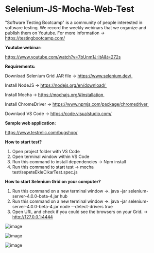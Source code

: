 # Selenium-JS-Mocha-Web-Test

"Software Testing Bootcamp" is a community of people interested in software testing. We record the weekly webinars that we organize and publish them on Youtube. For more information -> https://testingbootcamp.com/

**Youtube webinar:**  

https://www.youtube.com/watch?v=7bUnm1J-ItA&t=272s


**Requirements:**

Download Selenium Grid JAR file -> https://www.selenium.dev/ 

Install NodeJS -> https://nodejs.org/en/download/ 

Install Mocha -> https://mochajs.org/#installation 

Install ChromeDriver -> https://www.npmjs.com/package/chromedriver 

Downlaod VS Code -> https://code.visualstudio.com/


**Sample web application:**

https://www.testrelic.com/bugshop/


**How to start test?**
1. Open project folder with VS Code
2. Open terminal window within VS Code
3. Run this command to install dependencies -> Npm install
4. Run this command to start test -> mocha test/sepeteEkleCikarTest.spec.js

**How to start Selenium Grid on your computer?**
1. Run this command on a new terminal window ->.    java -jar selenium-server-4.0.0-beta-4.jar hub
1. Run this command on a new terminal window ->.    java -jar selenium-server-4.0.0-beta-4.jar node --detect-drivers true
2. Open URL and  check if you could see the browsers on your Grid. -> http://127.0.0.1:4444


![image](https://user-images.githubusercontent.com/89974862/132410615-3eddb2a8-9bce-445d-9144-f5b42714a3c2.png)

![image](https://user-images.githubusercontent.com/89974862/132410689-69990b7a-6ede-4121-857d-d2143fbf2064.png)

![image](https://user-images.githubusercontent.com/89974862/132410783-b0fb9ae1-3536-4d9c-94d8-87ddf352d00c.png)


